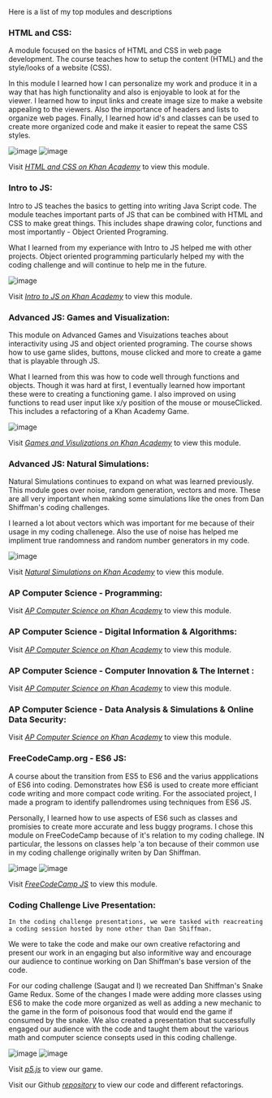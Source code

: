 Here is a list of my top modules and descriptions

 ### HTML and CSS:
 
 A module focused on the basics of HTML and CSS in web page development. The course teaches how to setup the content (HTML) and the style/looks of a website (CSS).
 
 In this module I learned how I can personalize my work and produce it in a way that has high functionality and also is enjoyable to look at for the viewer. I learned how to input links and create image size to make a website appealing to the viewers. Also the importance of headers and lists to organize web pages. Finally, I learned how id's and classes can be used to create more organized code and make it easier to repeat the same CSS styles.
 
![image](https://user-images.githubusercontent.com/36045753/114066200-76f9c300-9869-11eb-8728-9e99ef14cb49.png)
![image](https://user-images.githubusercontent.com/36045753/114066412-b88a6e00-9869-11eb-8eae-e36ceb23d674.png)

Visit _[HTML and CSS on Khan Academy](https://www.khanacademy.org/computing/computer-programming/html-css)_  to view this module.

 ### Intro to JS:
 
 Intro to JS teaches the basics to getting into writing Java Script code. The module teaches important parts of JS that can be combined with HTML and CSS to make great things. This includes shape drawing color, functions and most importantly - Object Oriented Programing. 
 
 What I learned from my experiance with Intro to JS helped me with other projects. Object oriented programming particularly helped my with the coding challenge and will continue to help me in the future. 
 
 ![image](https://user-images.githubusercontent.com/36045753/114068899-672fae00-986c-11eb-9723-b919f9bd7e99.png)

Visit _[Intro to JS on Khan Academy](https://www.khanacademy.org/computing/computer-programming/programming)_  to view this module.

 ### Advanced JS: Games and Visualization:
 
This module on Advanced Games and Visuizations teaches about interactivity using JS and object oriented programing. The course shows how to use game slides, buttons, mouse clicked and more to create a game that is playable through JS.

What I learned from this was how to code well through functions and objects. Though it was hard at first, I eventually learned how important these were to creating a functioning game. I also improved on using functions to read user input like x/y position of the mouse or mouseClicked. This includes a refactoring of a Khan Academy Game. 

![image](https://user-images.githubusercontent.com/36045753/114076658-e45f2100-9874-11eb-9e1a-b8b58047bd10.png)

Visit _[Games and Visulizations on Khan Academy](https://www.khanacademy.org/computing/computer-programming/programming-games-visualizations)_  to view this module.

 ### Advanced JS: Natural Simulations:
 
 Natural Simulations continues to expand on what was learned previously. This module goes over noise, random generation, vectors and more. These are all very important when making some simulations like the ones from Dan Shiffman's coding challenges. 
 
 I learned a lot about vectors which was important for me because of their usage in my coding challenege. Also the use of noise has helped me impliment true randomness and random number generators in my code. 
 
![image](https://user-images.githubusercontent.com/36045753/114078439-ede98880-9876-11eb-922e-8ea8e617be2f.png)

Visit _[Natural Simulations on Khan Academy](https://www.khanacademy.org/computing/computer-programming/programming-natural-simulations)_  to view this module.

 ### AP Computer Science - Programming:

Visit _[AP Computer Science on Khan Academy](https://www.khanacademy.org/computing/ap-computer-science-principles)_  to view this module.

 ### AP Computer Science - Digital Information & Algorithms:
 
 Visit _[AP Computer Science on Khan Academy](https://www.khanacademy.org/computing/ap-computer-science-principles)_  to view this module.

 ### AP Computer Science - Computer Innovation & The Internet :
 
 Visit _[AP Computer Science on Khan Academy](https://www.khanacademy.org/computing/ap-computer-science-principles)_  to view this module.

 ### AP Computer Science - Data Analysis & Simulations & Online Data Security:
 
 Visit _[AP Computer Science on Khan Academy](https://www.khanacademy.org/computing/ap-computer-science-principles)_  to view this module.

 ### FreeCodeCamp.org - ES6 JS:

  A course about the transition from ES5 to ES6 and the varius appplications of ES6 into coding. 
Demonstrates how ES6 is used to create more efficiant code writing and more compact code writing.
For the associated project, I made a program to identify pallendromes using techniques from ES6 
JS.

  Personally, I learned how to use aspects of ES6 such as classes and promisies to create more accurate
and less buggy programs. I chose this module on FreeCodeCamp because of it's relation to my coding challege. 
IN particular, the lessons on classes help 'a ton because of their common use in my coding challenge
originally writen by Dan Shiffman. 

![image](https://user-images.githubusercontent.com/36045753/114060179-1c5d6880-9863-11eb-815d-4dcc50bfefe3.png)
![image](https://user-images.githubusercontent.com/36045753/114060250-31d29280-9863-11eb-9ec3-81180a1d91b7.png)

Visit _[FreeCodeCamp JS](https://www.freecodecamp.org/learn/javascript-algorithms-and-data-structures/#functional-programming)_  to view this module. 

 ### Coding Challenge Live Presentation:

    In the coding challenge presentations, we were tasked with reacreating a coding session hosted by none other than Dan Shiffman.
  We were to take the code and make our own creative refactoring and present our work in an engaging but also
  informitive way and encourage our audience to continue working on Dan Shiffman's base version of the code. 
  
   For our coding challenge (Saugat and I) we recreated Dan Shiffman's Snake Game Redux. Some of the changes I made were adding more classes using ES6 to make the code more organized as well as adding a new mechanic to the game in the form of poisonous food that would end the game if consumed by the snake. We also created a presentation that successfully engaged our audience with the code and taught them about the various math and computer science consepts used in this coding challenge. 
  
![image](https://user-images.githubusercontent.com/36045753/114063490-a6f39700-9866-11eb-9a2e-1f5b7eb94747.png)
![image](https://user-images.githubusercontent.com/36045753/114063522-b4a91c80-9866-11eb-936b-66259a91a22b.png)

Visit _[p5.js](https://editor.p5js.org/dmoor5/full/sRP1lhlTR)_  to view our game.

Visit our Github _[repository](https://github.com/saugatttt/Snake-Game/tree/dylan)_ to view our code and different refactorings. 
